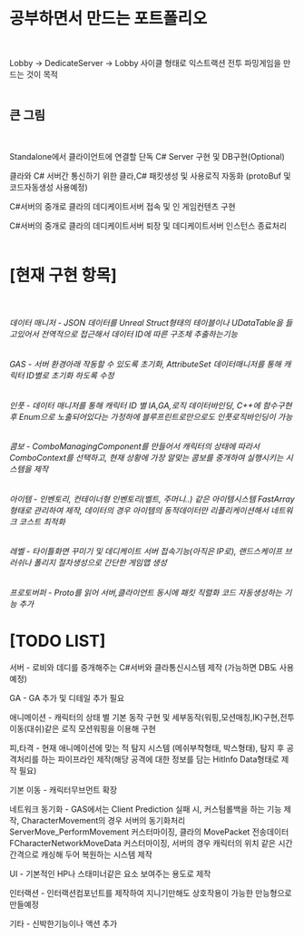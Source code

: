 # 공부하면서 만드는 포트폴리오
<br>

Lobby -> DedicateServer -> Lobby 사이클 형태로 익스트랙션 전투 파밍게임을 만드는 것이 목적
<br>
<br>
## 큰 그림
<br>

Standalone에서 클라이언트에 연결할 단독 C# Server 구현 및 DB구현(Optional)
<br>

클라와 C# 서버간 통신하기 위한 클라,C# 패킷생성 및 사용로직 자동화 (protoBuf 및 코드자동생성 사용예정)
<br>

C#서버의 중개로 클라의 데디케이트서버 접속 및 인 게임컨텐츠 구현
<br>

C#서버의 중개로 클라의 데디케이트서버 퇴장 및 데디케이트서버 인스턴스 종료처리
<br>
<br>


# [현재 구현 항목]
<br>

###### 데이터 매니저 - JSON 데이터를 Unreal Struct형태의 테이블이나 UDataTable을 들고있어서 전역적으로 접근해서 데이터 ID에 따른 구조체 추출하는기능

###### GAS - 서버 환경아래 작동할 수 있도록 초기화, AttributeSet 데이터매니저를 통해 캐릭터 ID별로 초기화 하도록 수정 

###### 인풋 - 데이터 매니저를 통해 캐릭터 ID 별 IA,GA,로직 데이터바인딩, C++에 함수구현 후 Enum으로 노출되어있다는 가정하에 블루프린트로만으로도 인풋로직바인딩이 가능

###### 콤보 - ComboManagingComponent를 만들어서 캐릭터의 상태에 따라서 ComboContext를 선택하고, 현재 상황에 가장 알맞는 콤보를 중개하여 실행시키는 시스템을 제작

###### 아이템 - 인벤토리, 컨테이너형 인벤토리(벨트, 주머니..) 같은 아이템시스템 FastArray형태로 관리하여 제작, 데이터의 경우 아이템의 동적데이터만 리플리케이션해서 네트워크 코스트 최적화

###### 레벨 - 타이틀화면 꾸미기 및 데디케이트 서버 접속기능(아직은 IP로), 랜드스케이프 브러쉬나 폴리지 절차생성으로 간단한 게임맵 생성

###### 프로토버퍼 - Proto를 읽어 서버,클라이언트 동시에 패킷 직렬화 코드 자동생성하는 기능 추가

# [TODO LIST]

서버 - 로비와 데디를 중개해주는 C#서버와 클라통신시스템 제작 (가능하면 DB도 사용예정)

GA - GA 추가 및 디테일 추가 필요

애니메이션 -  캐릭터의 상태 별 기본 동작 구현 및 세부동작(워핑,모션매칭,IK)구현,전투이동(대쉬)같은 로직 모션워핑을 이용해 구현

피,타격 -  현재 애니메이션에 맞는 적 탐지 시스템 (메쉬부착형태, 박스형태), 탐지 후 공격처리를 하는 파이프라인 제작(해당 공격에 대한 정보를 담는 HitInfo Data형태로 제작 필요)

기본 이동 -  캐릭터무브먼트 확장 

네트워크 동기화 -  GAS에서는 Client Prediction 실패 시, 커스텀롤백을 하는 기능 제작, CharacterMovement의 경우 서버의 동기화처리 ServerMove_PerformMovement 커스터마이징, 클라의 MovePacket 전송데이터 FCharacterNetworkMoveData 커스터마이징, 서버의 경우 캐릭터의 위치 같은 시간간격으로 캐싱해 두어 복원하는 시스템 제작

UI - 기본적인 HP나 스태미너같은 요소 보여주는 용도로 제작

인터랙션 - 인터랙션컴포넌트를 제작하여 지니기만해도 상호작용이 가능한 만능형으로 만들예정

기타 - 신박한기능이나 액션 추가
